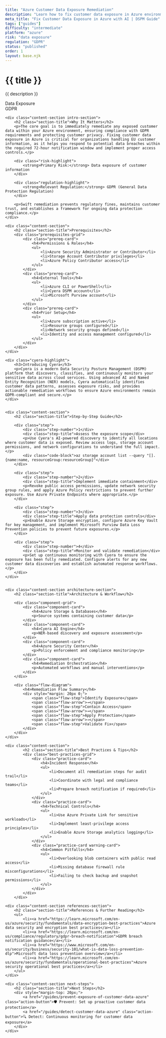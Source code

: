 ```yaml
---
title: "Azure Customer Data Exposure Remediation"
description: "Learn how to fix customer data exposure in Azure environments. Follow step-by-step guidance for GDPR compliance and data protection."
meta_title: "Fix Customer Data Exposure in Azure with AI | DSPM Guide"
tags: ["guides"]
difficulty: "intermediate"
platform: "azure"
risk: "data exposure"
regulation: "GDPR"
status: "published"
order: 1
layout: base.njk
---
```


<div class="container">
    <div class="header">
        <h1>{{ title }}</h1>
        <p>{{ description }}</p>
        <div class="badge">Data Exposure</div>
        <div class="badge regulation">GDPR</div>
    </div>

    <div class="content-section intro-section">
        <h2 class="section-title">Why It Matters</h2>
        <p>The core goal is to immediately remediate any exposed customer data within your Azure environment, ensuring compliance with GDPR requirements and protecting customer privacy. Fixing customer data exposure in Azure is critical for organizations handling EU customer information, as it helps you respond to potential data breaches within the required 72-hour notification window and implement proper access controls.</p>
        
        <div class="risk-highlight">
            <strong>Primary Risk:</strong> Data exposure of customer information
        </div>
        
        <div class="regulation-highlight">
            <strong>Relevant Regulation:</strong> GDPR (General Data Protection Regulation)
        </div>
        
        <p>Swift remediation prevents regulatory fines, maintains customer trust, and establishes a framework for ongoing data protection compliance.</p>
    </div>

    <div class="content-section">
        <h2 class="section-title">Prerequisites</h2>
        <div class="prerequisites-grid">
            <div class="prereq-card">
                <h4>Permissions & Roles</h4>
                <ul>
                    <li>Azure Security Administrator or Contributor</li>
                    <li>Storage Account Contributor privileges</li>
                    <li>Azure Policy Contributor access</li>
                </ul>
            </div>
            <div class="prereq-card">
                <h4>External Tools</h4>
                <ul>
                    <li>Azure CLI or PowerShell</li>
                    <li>Cyera DSPM account</li>
                    <li>Microsoft Purview account</li>
                </ul>
            </div>
            <div class="prereq-card">
                <h4>Prior Setup</h4>
                <ul>
                    <li>Azure subscription active</li>
                    <li>Resource groups configured</li>
                    <li>Network security groups defined</li>
                    <li>Identity and access management configured</li>
                </ul>
            </div>
        </div>
    </div>
	
    <div class="cyera-highlight">
        <h3>Introducing Cyera</h3>
        <p>Cyera is a modern Data Security Posture Management (DSPM) platform that discovers, classifies, and continuously monitors your sensitive data across cloud services. Using advanced AI and Named Entity Recognition (NER) models, Cyera automatically identifies customer data patterns, assesses exposure risks, and provides actionable remediation workflows to ensure Azure environments remain GDPR-compliant and secure.</p>
    </div>
	

    <div class="content-section">
        <h2 class="section-title">Step-by-Step Guide</h2>
        
        <div class="step">
            <div class="step-number">1</div>
            <div class="step-title">Assess the exposure scope</div>
            <p>Use Cyera's AI-powered discovery to identify all locations where customer data is exposed. Review access logs, storage account permissions, and network configurations to understand the full impact.</p>
            <div class="code-block">az storage account list --query "[].{name:name, resourceGroup:resourceGroup}"</div>
        </div>

        <div class="step">
            <div class="step-number">2</div>
            <div class="step-title">Implement immediate containment</div>
            <p>Revoke public access permissions, update network security group rules, and apply Azure Policy restrictions to prevent further exposure. Use Azure Private Endpoints where appropriate.</p>
        </div>

        <div class="step">
            <div class="step-number">3</div>
            <div class="step-title">Apply data protection controls</div>
            <p>Enable Azure Storage encryption, configure Azure Key Vault for key management, and implement Microsoft Purview Data Loss Prevention policies to prevent future exposures.</p>
        </div>

        <div class="step">
            <div class="step-number">4</div>
            <div class="step-title">Monitor and validate remediation</div>
            <p>Set up continuous monitoring with Cyera to ensure the exposure has been fully remediated. Configure alerts for any new customer data discoveries and establish automated response workflows.</p>
        </div>
    </div>


    <div class="content-section architecture-section">
        <h2 class="section-title">Architecture & Workflow</h2>
        
        <div class="component-grid">
            <div class="component-card">
                <h4>Azure Storage & Databases</h4>
                <p>Source systems containing customer data</p>
            </div>
            <div class="component-card">
                <h4>Cyera AI Engine</h4>
                <p>NER-based discovery and exposure assessment</p>
            </div>
            <div class="component-card">
                <h4>Azure Security Center</h4>
                <p>Policy enforcement and compliance monitoring</p>
            </div>
            <div class="component-card">
                <h4>Remediation Orchestration</h4>
                <p>Automated workflows and manual interventions</p>
            </div>
        </div>

        <div class="flow-diagram">
            <h4>Remediation Flow Summary</h4>
            <div style="margin: 20px 0;">
                <span class="flow-step">Identify Exposure</span>
                <span class="flow-arrow">→</span>
                <span class="flow-step">Contain Access</span>
                <span class="flow-arrow">→</span>
                <span class="flow-step">Apply Protection</span>
                <span class="flow-arrow">→</span>
                <span class="flow-step">Validate Fix</span>
            </div>
        </div>
    </div>

	<div class="content-section">
	        <h2 class="section-title">Best Practices & Tips</h2>
	        <div class="best-practices-grid">
	            <div class="practice-card">
	                <h4>Incident Response</h4>
	                <ul>
	                    <li>Document all remediation steps for audit trail</li>
	                    <li>Coordinate with legal and compliance teams</li>
	                    <li>Prepare breach notification if required</li>
	                </ul>
	            </div>
	            <div class="practice-card">
	                <h4>Technical Controls</h4>
	                <ul>
	                    <li>Use Azure Private Link for sensitive workloads</li>
	                    <li>Implement least-privilege access principles</li>
	                    <li>Enable Azure Storage analytics logging</li>
	                </ul>
	            </div>
	            <div class="practice-card warning-card">
	                <h4>Common Pitfalls</h4>
	                <ul>
	                    <li>Overlooking blob containers with public read access</li>
	                    <li>Missing database firewall rule misconfigurations</li>
	                    <li>Failing to check backup and snapshot permissions</li>
	                </ul>
	            </div>
	        </div>
	    </div>

    <div class="content-section references-section">
        <h2 class="section-title">References & Further Reading</h2>
        <ul>
            <li><a href="https://learn.microsoft.com/en-us/azure/security/fundamentals/data-encryption-best-practices">Azure data security and encryption best practices</a></li>
            <li><a href="https://learn.microsoft.com/en-us/compliance/regulatory/gdpr-breach-notification">GDPR breach notification guidance</a></li>
            <li><a href="https://www.microsoft.com/en-us/security/business/security-101/what-is-data-loss-prevention-dlp">Microsoft data loss prevention overview</a></li>
            <li><a href="https://learn.microsoft.com/en-us/azure/security/fundamentals/operational-best-practices">Azure security operational best practices</a></li>
        </ul>
    </div>

    <div class="content-section next-steps">
        <h2 class="section-title">Next Steps</h2>
        <div style="margin-top: 20px;">
            <a href="/guides/prevent-exposure-of-customer-data-azure" class="action-button">🛡️ Prevent: Set up proactive customer data protection</a>
            <a href="/guides/detect-customer-data-azure" class="action-button">🔍 Detect: Continuous monitoring for customer data exposure</a>
        </div>
    </div>
</div>